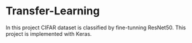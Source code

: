 # Transfer-Learning
In this project CIFAR dataset is classified by fine-tunning ResNet50. This project is implemented with Keras.

